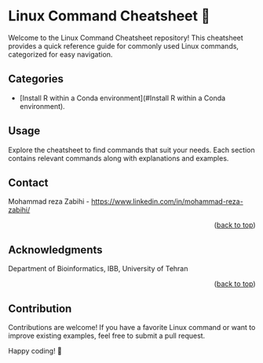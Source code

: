 # Linux Command Cheatsheet 🐧

Welcome to the Linux Command Cheatsheet repository! This cheatsheet provides a quick reference guide for commonly used Linux commands, categorized for easy navigation.

## Categories

- [Install R within a Conda environment](#Install R within a Conda environment).

## Usage

Explore the cheatsheet to find commands that suit your needs. Each section contains relevant commands along with explanations and examples.

<!-- CONTACT -->
## Contact

Mohammad reza Zabihi - https://www.linkedin.com/in/mohammad-reza-zabihi/


<p align="right">(<a href="#readme-top">back to top</a>)</p>



<!-- ACKNOWLEDGMENTS -->
## Acknowledgments

Department of Bioinformatics, IBB, University of Tehran

<p align="right">(<a href="#readme-top">back to top</a>)</p>

## Contribution

Contributions are welcome! If you have a favorite Linux command or want to improve existing examples, feel free to submit a pull request.


Happy coding! 🚀
